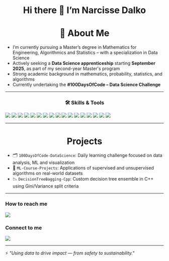 <div align="center">

# Hi there 👋 I’m Narcisse Dalko

</div>


<div align="center">
  
# 🔬 About Me

</div>

-  I’m currently pursuing a Master’s degree in Mathematics for Engineering, Algorithmics and Statistics – with a specialization in Data Science  
-  Actively seeking a **Data Science apprenticeship** starting **September 2025**, as part of my second-year Master's program   
-  Strong academic background in mathematics, probability, statistics, and algorithms  
-  Currently undertaking the **#100DaysOfCode – Data Science Challenge**

---

<div align="center">
  
### 🛠️ Skills & Tools

</div>

<p align="left">
  <img src="https://img.shields.io/badge/Python-3776AB?style=for-the-badge&logo=python&logoColor=white" />
  <img src="https://img.shields.io/badge/R-276DC3?style=for-the-badge&logo=r&logoColor=white" />
  <img src="https://img.shields.io/badge/C++-00599C?style=for-the-badge&logo=c%2b%2b&logoColor=white" />
  <img src="https://img.shields.io/badge/SQL-4479A1?style=for-the-badge&logo=postgresql&logoColor=white" />
  <img src="https://img.shields.io/badge/Pandas-150458?style=for-the-badge&logo=pandas&logoColor=white" />
  <img src="https://img.shields.io/badge/Numpy-013243?style=for-the-badge&logo=numpy&logoColor=white" />
  <img src="https://img.shields.io/badge/Scikit--learn-F7931E?style=for-the-badge&logo=scikit-learn&logoColor=black" />
  <img src="https://img.shields.io/badge/Matplotlib-ffffff?style=for-the-badge&logo=matplotlib&logoColor=black" />
  <img src="https://img.shields.io/badge/Seaborn-3776AB?style=for-the-badge&logo=python&logoColor=white" />
  <img src="https://img.shields.io/badge/Plotly-3F4F75?style=for-the-badge&logo=plotly&logoColor=white" />
  <img src="https://img.shields.io/badge/Streamlit-FF4B4B?style=for-the-badge&logo=streamlit&logoColor=white" />
  <img src="https://img.shields.io/badge/SciPy-8CAAE6?style=for-the-badge&logo=scipy&logoColor=white" />
  <img src="https://img.shields.io/badge/Jupyter-F37626?style=for-the-badge&logo=jupyter&logoColor=white" />
  <img src="https://img.shields.io/badge/VS_Code-007ACC?style=for-the-badge&logo=visual-studio-code&logoColor=white" />
  <img src="https://img.shields.io/badge/Git-F05032?style=for-the-badge&logo=git&logoColor=white" />
  <img src="https://img.shields.io/badge/Windows-0078D6?style=for-the-badge&logo=windows&logoColor=white" />
  <img src="https://img.shields.io/badge/Linux-FCC624?style=for-the-badge&logo=linux&logoColor=black" />
</p>

---

<div align="center">
  
# Projects

</div>

- 🗂️ `100DaysOfCode-DataScience`: Daily learning challenge focused on data analysis, ML and visualization  
- 🧪 `ML-Course-Projects`: Applications of supervised and unsupervised algorithms on real-world datasets  
- 📉 `DecisionTreeBagging-Cpp`: Custom decision tree ensemble in C++ using Gini/Variance split criteria

---

### How to reach me
<a href="https://mail.google.com/mail/?view=cm&fs=1&to=dalkonarcisse19@gmail.com" target="_blank">
  <img src="https://img.shields.io/badge/Email-D14836?style=for-the-badge&logo=gmail&logoColor=white" />
</a>

### Connect to me
<p align="left">
  <a href="https://www.linkedin.com/in/narcisse-dalko-ab070b2a4" target="_blank">
    <img src="https://img.shields.io/badge/LinkedIn-0A66C2?style=for-the-badge&logo=linkedin&logoColor=white" />
  </a>
</p>



---

⚡ *"Using data to drive impact — from safety to sustainability."*
